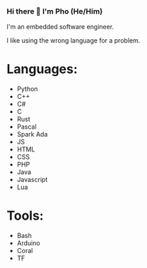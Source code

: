 ### Hi there 👋 I'm Pho (He/Him)

I'm an embedded software engineer.

I like using the wrong language for a problem.

# Languages:
- Python
- C++
- C#
- C
- Rust
- Pascal
- Spark Ada
- JS
- HTML
- CSS
- PHP
- Java
- Javascript
- Lua

# Tools:
- Bash
- Arduino
- Coral
- TF


<!--
**PhoChiDes/PhoChiDes** is a ✨ _special_ ✨ repository because its `README.md` (this file) appears on your GitHub profile.

Here are some ideas to get you started:

- 🔭 I’m currently working on ...
- 🌱 I’m currently learning ...
- 👯 I’m looking to collaborate on ...
- 🤔 I’m looking for help with ...
- 💬 Ask me about ...
- 📫 How to reach me: ...
- 😄 Pronouns: ...
- ⚡ Fun fact: ...
-->
